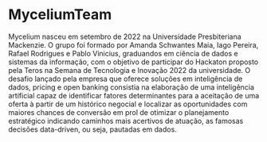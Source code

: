 # MyceliumTeam
Mycelium nasceu em setembro de 2022 na Universidade Presbiteriana Mackenzie. O grupo foi formado por Amanda Schwantes Maia, Iago Pereira, Rafael Rodrigues e Pablo Vinicius, graduandos em ciência de dados e sistemas da informação, com o objetivo de participar do Hackaton proposto pela Teros na Semana de Tecnologia e Inovação 2022 da universidade. O desafio lançado pela empresa que oferece soluções em inteligência de dados, pricing e open banking consistia na elaboração de uma inteligência artificial capaz de identificar fatores determinantes para a aceitação de uma oferta à partir de um histórico negocial e localizar as oportunidades com maiores chances de conversão em prol de otimizar o planejamento estratégico indicando caminhos mais acertivos de atuação, as famosas decisões data-driven, ou seja, pautadas em dados.
